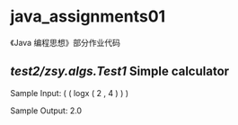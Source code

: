 # java_assignments01
《Java 编程思想》部分作业代码
 ## _test2/zsy.algs.Test1_ Simple calculator
 Sample Input: ( ( logx ( 2 , 4 ) ) )
 
 Sample Output: 2.0
 
 